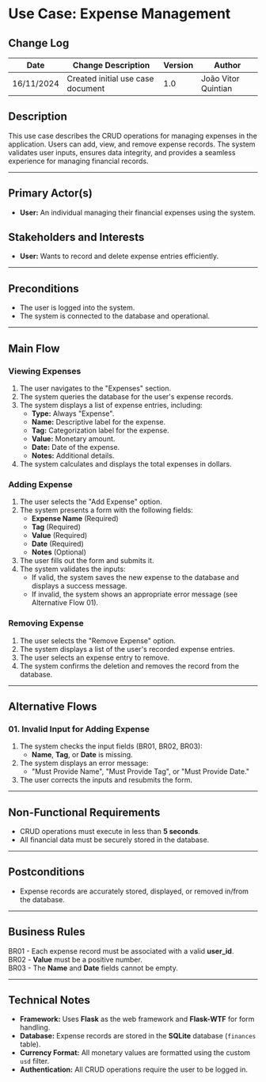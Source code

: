 # Use Case: Expense Management

## **Change Log**
| Date       | Change Description               | Version | Author              |
|------------|----------------------------------|---------|---------------------|
| 16/11/2024 | Created initial use case document| 1.0     | João Vitor Quintian |

## **Description**
This use case describes the CRUD operations for managing expenses in the application. Users can add, view, and remove expense records. The system validates user inputs, ensures data integrity, and provides a seamless experience for managing financial records.

---

## **Primary Actor(s)**
- **User:** An individual managing their financial expenses using the system.

## **Stakeholders and Interests**
- **User:** Wants to record and delete expense entries efficiently.

---

## **Preconditions**
- The user is logged into the system.
- The system is connected to the database and operational.

---

## **Main Flow**
### **Viewing Expenses**
1. The user navigates to the "Expenses" section.
2. The system queries the database for the user's expense records.
3. The system displays a list of expense entries, including:
   - **Type:** Always "Expense".
   - **Name:** Descriptive label for the expense.
   - **Tag:** Categorization label for the expense.
   - **Value:** Monetary amount.
   - **Date:** Date of the expense.
   - **Notes:** Additional details.
4. The system calculates and displays the total expenses in dollars.

### **Adding Expense**
1. The user selects the "Add Expense" option.
2. The system presents a form with the following fields:
   - **Expense Name** (Required)
   - **Tag** (Required)
   - **Value** (Required)
   - **Date** (Required)
   - **Notes** (Optional)
3. The user fills out the form and submits it.
4. The system validates the inputs:
   - If valid, the system saves the new expense to the database and displays a success message.
   - If invalid, the system shows an appropriate error message (see Alternative Flow 01).

### **Removing Expense**
1. The user selects the "Remove Expense" option.
2. The system displays a list of the user's recorded expense entries.
3. The user selects an expense entry to remove.
4. The system confirms the deletion and removes the record from the database.

---

## **Alternative Flows**
### **01. Invalid Input for Adding Expense**
1. The system checks the input fields (BR01, BR02, BR03):
   - **Name**, **Tag**, or **Date** is missing.
2. The system displays an error message: 
   - "Must Provide Name", "Must Provide Tag", or "Must Provide Date."
3. The user corrects the inputs and resubmits the form.

---

## **Non-Functional Requirements**
- CRUD operations must execute in less than **5 seconds**.
- All financial data must be securely stored in the database.

---

## **Postconditions**
- Expense records are accurately stored, displayed, or removed in/from the database.

---

## **Business Rules**
BR01 - Each expense record must be associated with a valid **user_id**.  
BR02 - **Value** must be a positive number.  
BR03 - The **Name** and **Date** fields cannot be empty.  

---

## **Technical Notes**
- **Framework:** Uses **Flask** as the web framework and **Flask-WTF** for form handling.
- **Database:** Expense records are stored in the **SQLite** database (`finances` table).
- **Currency Format:** All monetary values are formatted using the custom `usd` filter.
- **Authentication:** All CRUD operations require the user to be logged in.
